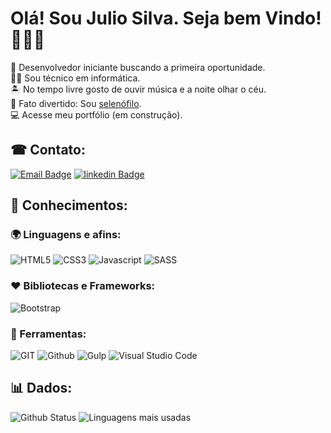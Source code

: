 # Olá! Sou Julio Silva. Seja bem Vindo! 👨‍💻🤝 

📖 Desenvolvedor iniciante buscando a primeira oportunidade.   
👨‍🎓 Sou técnico em informática.  
🏝 No tempo livre gosto de ouvir música e a noite olhar o céu.  
🍨 Fato divertido: Sou [selenófilo](https://www.dicio.com.br/selenofilia/).  
💻 Acesse meu portfólio (em construção).


## ☎ Contato:

 [![Email Badge](https://img.shields.io/badge/Microsoft_Outlook-0078D4?style=for-the-badge&logo=microsoft-outlook&logoColor=white)](mailto:ed_julio@outlook.com) 
 [![linkedin Badge](https://img.shields.io/badge/LinkedIn-0077B5?style=for-the-badge&logo=linkedin&logoColor=white)](https://www.linkedin.com/in/julio-silva-04b6aa224/)

## 🧠 Conhecimentos:

### 🌍 Linguagens e afins:

![HTML5](https://img.shields.io/badge/HTML5-E34F26?style=for-the-badge&logo=html5&logoColor=white)
![CSS3](https://img.shields.io/badge/CSS3-1572B6?style=for-the-badge&logo=css3&logoColor=white)
![Javascript](https://img.shields.io/badge/JavaScript-323330?style=for-the-badge&logo=javascript&logoColor=F7DF1E)
![SASS](https://img.shields.io/badge/SASS-hotpink.svg?style=for-the-badge&logo=SASS&logoColor=white)

### ❤ Bibliotecas e Frameworks:

![Bootstrap](https://img.shields.io/badge/Bootstrap-563D7C?style=for-the-badge&logo=bootstrap&logoColor=white)

### 🧰 Ferramentas:
![GIT](https://img.shields.io/badge/GIT-E44C30?style=for-the-badge&logo=git&logoColor=white)
![Github](https://img.shields.io/badge/GitHub-100000?style=for-the-badge&logo=github&logoColor=white)
![Gulp](https://img.shields.io/badge/GULP-%23CF4647.svg?style=for-the-badge&logo=gulp&logoColor=white)
![Visual Studio Code](https://img.shields.io/badge/Visual_Studio_Code-0078D4?style=for-the-badge&logo=visual%20studio%20code&logoColor=white)

 ## 📊 Dados:
 
![Github Status](https://github-readme-stats.vercel.app/api?username=julioasec)
![Linguagens mais usadas](https://github-readme-stats.vercel.app/api/top-langs/?username=julioasec)
